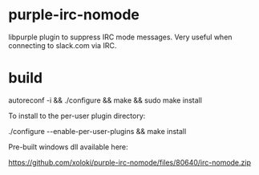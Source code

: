# purple-irc-nomode
libpurple plugin to suppress IRC mode messages.  Very useful when connecting to slack.com via IRC.

# build
autoreconf -i && ./configure && make && sudo make install

To install to the per-user plugin directory:

./configure --enable-per-user-plugins && make install

Pre-built windows dll available here: 

https://github.com/xoloki/purple-irc-nomode/files/80640/irc-nomode.zip
